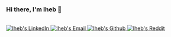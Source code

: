 ### Hi there, I'm Iheb 👋

<br/>
	
<a href="https://www.linkedin.com/in/iheb-haboubi/">
  <img alt="Iheb's LinkedIn" src="https://img.shields.io/badge/LinkedIn-%230077B5.svg?&style=for-the-badge&logo=linkedin&logoColor=white"/>
</a>

<a href="mailto:iheb.haboubi56@gmail.com">
  <img alt="Iheb's Email" src="https://img.shields.io/badge/Email-%23D14836.svg?&style=for-the-badge&logo=gmail&logoColor=white"/>
</a>

<a href="https://www.github.com/IhebHaboubi">
  <img alt="Iheb's Github"  src="https://img.shields.io/badge/Github-%23181717.svg?&style=for-the-badge&logo=github&logoColor=white"/>
</a>
                                                                                                                                                                                   

<a href="https://www.reddit.com/user/iheb-haboubi">
  <img alt="Iheb's Reddit" src="https://img.shields.io/badge/Reddit-%23FF4500.svg?&style=for-the-badge&logo=reddit&logoColor=white"/>
</a>



